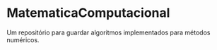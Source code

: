 # MatematicaComputacional
Um repositório para guardar algoritmos implementados para métodos numéricos.
